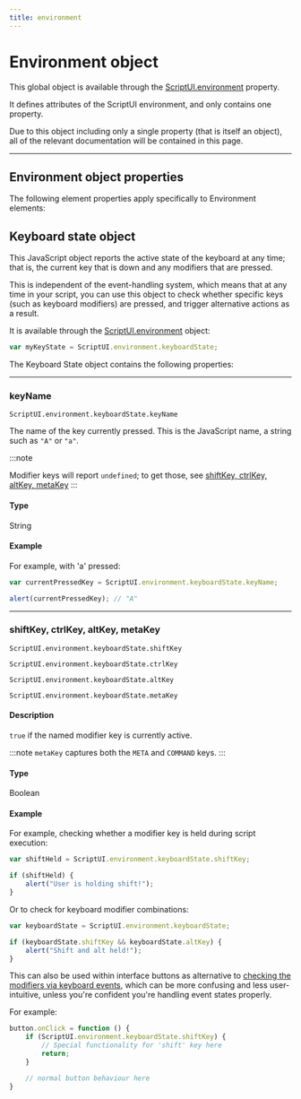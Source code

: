```yaml
---
title: environment
---
```

# Environment object

This global object is available through the [ScriptUI.environment](scriptui-class.md#scriptuienvironment) property.

It defines attributes of the ScriptUI environment, and only contains one property.

Due to this object including only a single property (that is itself an object), all of the relevant documentation will be contained in this page.

---

## Environment object properties

The following element properties apply specifically to Environment elements:

## Keyboard state object

This JavaScript object reports the active state of the keyboard at any time; that is, the current key that is down and any modifiers that are pressed.

This is independent of the event-handling system, which means that at any time in your script, you can use this object to check whether specific keys (such as keyboard modifiers) are pressed, and trigger alternative actions as a result.

It is available through the [ScriptUI.environment](scriptui-class.md#scriptuienvironment) object:

```javascript
var myKeyState = ScriptUI.environment.keyboardState;
```

The Keyboard State object contains the following properties:

---

### keyName

`ScriptUI.environment.keyboardState.keyName`

The name of the key currently pressed. This is the JavaScript name, a string such as `"A"` or `"a"`.

:::note

Modifier keys will report `undefined`; to get those, see [shiftKey, ctrlKey, altKey, metaKey](#shiftkey-ctrlkey-altkey-metakey)
:::


#### Type

String

#### Example

For example, with 'a' pressed:

```javascript
var currentPressedKey = ScriptUI.environment.keyboardState.keyName;

alert(currentPressedKey); // "A"
```

---

### shiftKey, ctrlKey, altKey, metaKey

`ScriptUI.environment.keyboardState.shiftKey`

`ScriptUI.environment.keyboardState.ctrlKey`

`ScriptUI.environment.keyboardState.altKey`

`ScriptUI.environment.keyboardState.metaKey`

#### Description

`true` if the named modifier key is currently active.

:::note
`metaKey` captures both the `META` and `COMMAND` keys.
:::


#### Type

Boolean

#### Example

For example, checking whether a modifier key is held during script execution:

```javascript
var shiftHeld = ScriptUI.environment.keyboardState.shiftKey;

if (shiftHeld) {
    alert("User is holding shift!");
}
```

Or to check for keyboard modifier combinations:

```javascript
var keyboardState = ScriptUI.environment.keyboardState;

if (keyboardState.shiftKey && keyboardState.altKey) {
    alert("Shift and alt held!");
}
```

This can also be used within interface buttons as alternative to [checking the modifiers via keyboard events](event-handling.md#getmodifierstate), which can be more confusing and less user-intuitive, unless you're confident you're handling event states properly.

For example:

```javascript
button.onClick = function () {
    if (ScriptUI.environment.keyboardState.shiftKey) {
        // Special functionality for 'shift' key here
        return;
    }

    // normal button behaviour here
}
```
